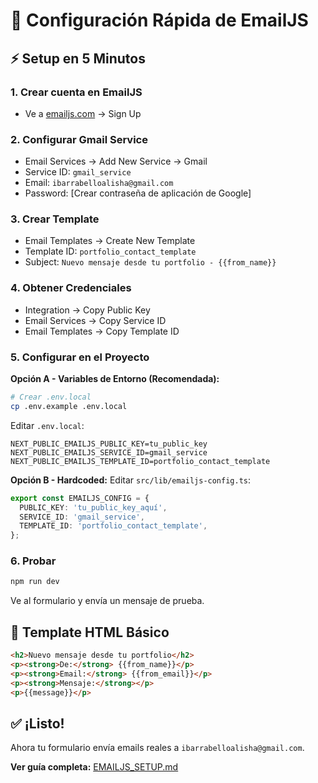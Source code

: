 # 🚀 Configuración Rápida de EmailJS

## ⚡ Setup en 5 Minutos

### 1. Crear cuenta en EmailJS
- Ve a [emailjs.com](https://www.emailjs.com) → Sign Up

### 2. Configurar Gmail Service
- Email Services → Add New Service → Gmail
- Service ID: `gmail_service`
- Email: `ibarrabelloalisha@gmail.com`
- Password: [Crear contraseña de aplicación de Google]

### 3. Crear Template
- Email Templates → Create New Template
- Template ID: `portfolio_contact_template`
- Subject: `Nuevo mensaje desde tu portfolio - {{from_name}}`

### 4. Obtener Credenciales
- Integration → Copy Public Key
- Email Services → Copy Service ID
- Email Templates → Copy Template ID

### 5. Configurar en el Proyecto

**Opción A - Variables de Entorno (Recomendada):**
```bash
# Crear .env.local
cp .env.example .env.local
```

Editar `.env.local`:
```env
NEXT_PUBLIC_EMAILJS_PUBLIC_KEY=tu_public_key
NEXT_PUBLIC_EMAILJS_SERVICE_ID=gmail_service
NEXT_PUBLIC_EMAILJS_TEMPLATE_ID=portfolio_contact_template
```

**Opción B - Hardcoded:**
Editar `src/lib/emailjs-config.ts`:
```typescript
export const EMAILJS_CONFIG = {
  PUBLIC_KEY: 'tu_public_key_aquí',
  SERVICE_ID: 'gmail_service',
  TEMPLATE_ID: 'portfolio_contact_template',
};
```

### 6. Probar
```bash
npm run dev
```
Ve al formulario y envía un mensaje de prueba.

## 📧 Template HTML Básico

```html
<h2>Nuevo mensaje desde tu portfolio</h2>
<p><strong>De:</strong> {{from_name}}</p>
<p><strong>Email:</strong> {{from_email}}</p>
<p><strong>Mensaje:</strong></p>
<p>{{message}}</p>
```

## ✅ ¡Listo!

Ahora tu formulario envía emails reales a `ibarrabelloalisha@gmail.com`.

**Ver guía completa:** [EMAILJS_SETUP.md](./EMAILJS_SETUP.md)